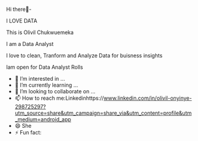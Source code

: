   Hi there👋-

 
 I LOVE DATA

This is Olivil Chukwuemeka

I am a Data Analyst

I love to clean, Tranform and Analyze Data for buisness insights

Iam open for Data Analyst Rolls

   
- 👀 I’m interested in ...
- 🌱 I’m currently learning ...
- 💞️ I’m looking to collaborate on ...
- 📫 How to reach me:Linkedinhttps://www.linkedin.com/in/olivil-onyinye-298725297?utm_source=share&utm_campaign=share_via&utm_content=profile&utm_medium=android_app
- 😄  She
- ⚡ Fun fact: 
<!---
olivilchukwuemeka/olivilchukwuemeka is a ✨ special ✨ repository because its `README.md` (this file) appears on your GitHub profile.
You can click the Preview link to take a look at your changes.
--->
